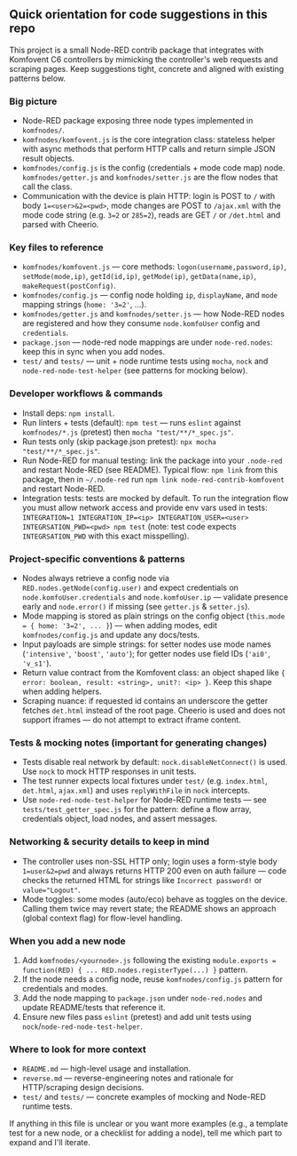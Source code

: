 ## Quick orientation for code suggestions in this repo

This project is a small Node-RED contrib package that integrates with Komfovent C6 controllers by mimicking the controller's web requests and scraping pages. Keep suggestions tight, concrete and aligned with existing patterns below.

### Big picture
- Node-RED package exposing three node types implemented in `komfnodes/`.
- `komfnodes/komfovent.js` is the core integration class: stateless helper with async methods that perform HTTP calls and return simple JSON result objects.
- `komfnodes/config.js` is the config (credentials + mode code map) node. `komfnodes/getter.js` and `komfnodes/setter.js` are the flow nodes that call the class.
- Communication with the device is plain HTTP: login is POST to `/` with body `1=<user>&2=<pwd>`, mode changes are POST to `/ajax.xml` with the mode code string (e.g. `3=2` or `285=2`), reads are GET `/` or `/det.html` and parsed with Cheerio.

### Key files to reference
- `komfnodes/komfovent.js` — core methods: `logon(username,password,ip)`, `setMode(mode,ip)`, `getId(id,ip)`, `getMode(ip)`, `getData(name,ip)`, `makeRequest(postConfig)`.
- `komfnodes/config.js` — config node holding `ip`, `displayName`, and `mode` mapping strings (`home: '3=2'`, ...).
- `komfnodes/getter.js` and `komfnodes/setter.js` — how Node-RED nodes are registered and how they consume `node.komfoUser` config and `credentials`.
- `package.json` — node-red node mappings are under `node-red.nodes`: keep this in sync when you add nodes.
- `test/` and `tests/` — unit + node runtime tests using `mocha`, `nock` and `node-red-node-test-helper` (see patterns for mocking below).

### Developer workflows & commands
- Install deps: `npm install`.
- Run linters + tests (default): `npm test` — runs `eslint` against `komfnodes/*.js` (pretest) then `mocha "test/**/*_spec.js"`.
- Run tests only (skip package.json pretest): `npx mocha "test/**/*_spec.js"`.
- Run Node-RED for manual testing: link the package into your `.node-red` and restart Node-RED (see README). Typical flow: `npm link` from this package, then in `~/.node-red` run `npm link node-red-contrib-komfovent` and restart Node-RED.
- Integration tests: tests are mocked by default. To run the integration flow you must allow network access and provide env vars used in tests: `INTEGRATION=1 INTEGRATION_IP=<ip> INTEGRATION_USER=<user> INTEGRSATION_PWD=<pwd> npm test` (note: test code expects `INTEGRSATION_PWD` with this exact misspelling).

### Project-specific conventions & patterns
- Nodes always retrieve a config node via `RED.nodes.getNode(config.user)` and expect credentials on `node.komfoUser.credentials` and `node.komfoUser.ip` — validate presence early and `node.error()` if missing (see `getter.js` & `setter.js`).
- Mode mapping is stored as plain strings on the config object (`this.mode = { home: '3=2', ... }`) — when adding modes, edit `komfnodes/config.js` and update any docs/tests.
- Input payloads are simple strings: for setter nodes use mode names (`'intensive'`, `'boost'`, `'auto'`); for getter nodes use field IDs (`'ai0'`, `'v_s1'`).
- Return value contract from the Komfovent class: an object shaped like `{ error: boolean, result: <string>, unit?: <ip> }`. Keep this shape when adding helpers.
- Scraping nuance: if requested id contains an underscore the getter fetches `det.html` instead of the root page. Cheerio is used and does not support iframes — do not attempt to extract iframe content.

### Tests & mocking notes (important for generating changes)
- Tests disable real network by default: `nock.disableNetConnect()` is used. Use `nock` to mock HTTP responses in unit tests.
- The test runner expects local fixtures under `test/` (e.g. `index.html`, `det.html`, `ajax.xml`) and uses `replyWithFile` in `nock` intercepts.
- Use `node-red-node-test-helper` for Node-RED runtime tests — see `tests/test_getter_spec.js` for the pattern: define a flow array, credentials object, load nodes, and assert messages.

### Networking & security details to keep in mind
- The controller uses non-SSL HTTP only; login uses a form-style body `1=user&2=pwd` and always returns HTTP 200 even on auth failure — code checks the returned HTML for strings like `Incorrect password!` or `value="Logout"`.
- Mode toggles: some modes (auto/eco) behave as toggles on the device. Calling them twice may revert state; the README shows an approach (global context flag) for flow-level handling.

### When you add a new node
1. Add `komfnodes/<yournode>.js` following the existing `module.exports = function(RED) { ... RED.nodes.registerType(...) }` pattern.
2. If the node needs a config node, reuse `komfnodes/config.js` pattern for credentials and modes.
3. Add the node mapping to `package.json` under `node-red.nodes` and update README/tests that reference it.
4. Ensure new files pass `eslint` (pretest) and add unit tests using `nock`/`node-red-node-test-helper`.

### Where to look for more context
- `README.md` — high-level usage and installation.
- `reverse.md` — reverse-engineering notes and rationale for HTTP/scraping design decisions.
- `test/` and `tests/` — concrete examples of mocking and Node-RED runtime tests.

If anything in this file is unclear or you want more examples (e.g., a template test for a new node, or a checklist for adding a node), tell me which part to expand and I'll iterate.
